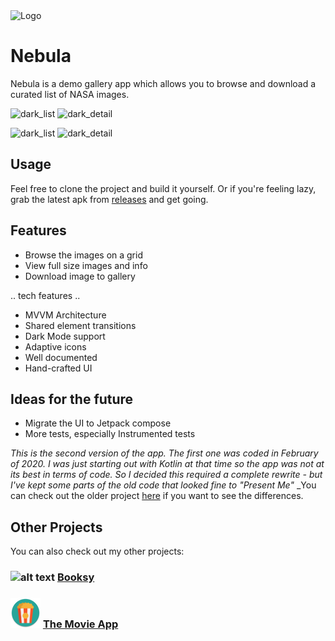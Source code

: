 <img src="https://user-images.githubusercontent.com/8318002/146634148-ed88fdf0-8e8f-4cdc-9638-e9b0e3b67f86.png" alt="Logo" width="96">

# Nebula

Nebula is a demo gallery app which allows you to browse and download a curated list of NASA images.

<img src="https://user-images.githubusercontent.com/8318002/146634212-7d66d84e-0cdb-493b-9751-a64ce9bc7279.jpg" alt="dark_list" width="400">    <img src="https://user-images.githubusercontent.com/8318002/146634213-64ffb730-bdcb-461f-8514-7bd3b76fd411.jpg" alt="dark_detail" width="400">

<img src="https://user-images.githubusercontent.com/8318002/146634209-7a0bbca6-f497-4b9d-87ec-11033f65f4f4.jpg" alt="dark_list" width="400">    <img src="https://user-images.githubusercontent.com/8318002/146634211-d6cbf84b-7edc-42f6-9df0-3b9d83efc2c6.jpg" alt="dark_detail" width="400">

## Usage

Feel free to clone the project and build it yourself. Or if you're feeling lazy, grab the latest apk from [releases](https://github.com/shahimclt/nebula/releases) and get going.

## Features

* Browse the images on a grid
* View full size images and info
* Download image to gallery

.. tech features ..

* MVVM Architecture
* Shared element transitions
* Dark Mode support
* Adaptive icons
* Well documented
* Hand-crafted UI

## Ideas for the future

- Migrate the UI to Jetpack compose
- More tests, especially Instrumented tests


_This is the second version of the app. The first one was coded in February of 2020. I was just starting out with Kotlin at that time so the app was not at its best in terms of code. So I decided this required a complete rewrite - but I've kept some parts of the old code that looked fine to "Present Me"_
_You can check out the older project [here](https://github.com/shahimclt/starrynight) if you want to see the differences.

## Other Projects

You can also check out my other projects:

### ![alt text](https://user-images.githubusercontent.com/8318002/132136057-a5ede310-0dae-4341-af16-9f71a9a219a5.png "Booksy Logo") [Booksy](https://github.com/shahimclt/booksy)

### ![alt text](https://github.com/shahimclt/TheMovieApp/blob/master/app/src/main/res/mipmap-mdpi/ic_launcher_round.png "The movie App Logo") [The Movie App](https://github.com/shahimclt/TheMovieApp)